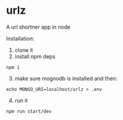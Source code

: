 # urlz
A url shortner app in node

Installation:

1. clone it
2. install npm deps

``` npm i ```

3. make sure mognodb is installed and then:

```echo MONGO_URI=localhost/urlz > .env```

4. run it

``` npm run start/dev ```
